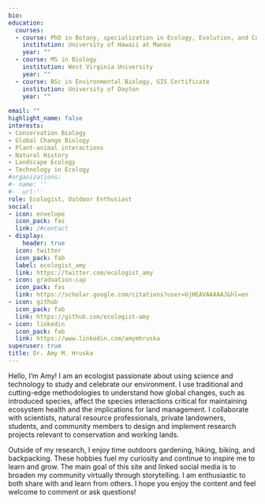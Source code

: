 ```yaml
---
bio: 
education:
  courses:
  - course: PhD in Botany, specialization in Ecology, Evolution, and Conservation Biology
    institution: University of Hawaii at Manoa
    year: ""
  - course: MS in Biology
    institution: West Virginia University
    year: ""
  - course: BSc in Environmental Biology, GIS Certificate
    institution: University of Dayton
    year: ""
   
email: ""
highlight_name: false
interests:
- Conservation Biology
- Global Change Biology
- Plant-animal interactions
- Natural History
- Landscape Ecology
- Technology in Ecology
#organizations:
#- name: ''
#-  url:''
role: Ecologist, Outdoor Enthusiast
social:
- icon: envelope
  icon_pack: fas
  link: /#contact
- display:
    header: true
  icon: twitter
  icon_pack: fab
  label: ecologist_amy
  link: https://twitter.com/ecologist_amy
- icon: graduation-cap
  icon_pack: fas
  link: https://scholar.google.com/citations?user=UjHEAVAAAAAJ&hl=en
- icon: github
  icon_pack: fab
  link: https://github.com/ecologist-amy
- icon: linkedin
  icon_pack: fab
  link: https://www.linkedin.com/amymhruska
superuser: true
title: Dr. Amy M. Hruska
---
```


Hello, I’m Amy! I am an ecologist passionate about using science and technology to study and celebrate our environment. I use traditional and cutting-edge methodologies to understand how global changes, such as introduced species, affect the species interactions critical for maintaining ecosystem health and the implications for land management. I collaborate with scientists, natural resource professionals, private landowners, students, and community members to design and implement research projects relevant to conservation and working lands. 

Outside of my research, I enjoy time outdoors gardening, hiking, biking, and backpacking. These hobbies fuel my curiosity and continue to inspire me to learn and grow. The main goal of this site and linked social media is to broaden my community virtually through storytelling. I am enthusiastic to both share with and learn from others. I hope you enjoy the content and feel welcome to comment or ask questions! 



